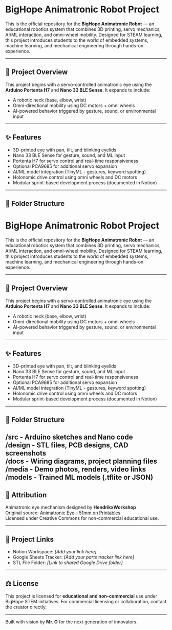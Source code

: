 # BigHope Animatronic Robot Project

This is the official repository for the **BigHope Animatronic Robot** — an educational robotics system that combines 3D printing, servo mechanics, AI/ML interaction, and omni-wheel mobility. Designed for STEAM learning, this project introduces students to the world of embedded systems, machine learning, and mechanical engineering through hands-on experience.

---

## 🔧 Project Overview

This project begins with a servo-controlled animatronic eye using the **Arduino Portenta H7** and **Nano 33 BLE Sense**. It expands to include:
- A robotic neck (base, elbow, wrist)
- Omni-directional mobility using DC motors + omni wheels
- AI-powered behavior triggered by gesture, sound, or environmental input

---

## ✨ Features

- 3D-printed eye with pan, tilt, and blinking eyelids
- Nano 33 BLE Sense for gesture, sound, and ML input
- Portenta H7 for servo control and real-time responsiveness
- Optional PCA9685 for additional servo expansion
- AI/ML model integration (TinyML - gestures, keyword spotting)
- Holonomic drive control using omni wheels and DC motors
- Modular sprint-based development process (documented in Notion)

---

## 📁 Folder Structure
# BigHope Animatronic Robot Project

This is the official repository for the **BigHope Animatronic Robot** — an educational robotics system that combines 3D printing, servo mechanics, AI/ML interaction, and omni-wheel mobility. Designed for STEAM learning, this project introduces students to the world of embedded systems, machine learning, and mechanical engineering through hands-on experience.

---

## 🔧 Project Overview

This project begins with a servo-controlled animatronic eye using the **Arduino Portenta H7** and **Nano 33 BLE Sense**. It expands to include:
- A robotic neck (base, elbow, wrist)
- Omni-directional mobility using DC motors + omni wheels
- AI-powered behavior triggered by gesture, sound, or environmental input

---

## ✨ Features

- 3D-printed eye with pan, tilt, and blinking eyelids
- Nano 33 BLE Sense for gesture, sound, and ML input
- Portenta H7 for servo control and real-time responsiveness
- Optional PCA9685 for additional servo expansion
- AI/ML model integration (TinyML - gestures, keyword spotting)
- Holonomic drive control using omni wheels and DC motors
- Modular sprint-based development process (documented in Notion)

---

## 📁 Folder Structure
/src        - Arduino sketches and Nano code  
/design     - STL files, PCB designs, CAD screenshots  
/docs       - Wiring diagrams, project planning files  
/media      - Demo photos, renders, video links  
/models     - Trained ML models (.tflite or JSON)  
---

## 📎 Attribution

Animatronic eye mechanism designed by **HendrikxWorkshop**  
Original source: [Animatronic Eye – 51mm on Printables](https://www.printables.com/model/276905-animatronic-eye)  
Licensed under Creative Commons for non-commercial educational use.

---

## 🔗 Project Links

- Notion Workspace: _[Add your link here]_
- Google Sheets Tracker: _[Add your parts tracker link here]_
- STL File Folder: _[Link to shared Google Drive folder]_

---

## ⚖️ License

This project is licensed for **educational and non-commercial** use under BigHope STEM initiatives. For commercial licensing or collaboration, contact the creator directly.

---

Built with vision by **Mr. O** for the next generation of innovators.
